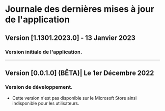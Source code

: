 # Journale des dernières mises à jour de l'application

## Version [1.1301.2023.0] - 13 Janvier 2023
### Version initiale de l'application.

***

## Version [0.0.1.0] (BÊTA)| Le 1er Décembre 2022
### Version de développement.

- Cette version n'est pas disponible sur le Microsoft Store ainsi indisponible pour les utilisateurs.

